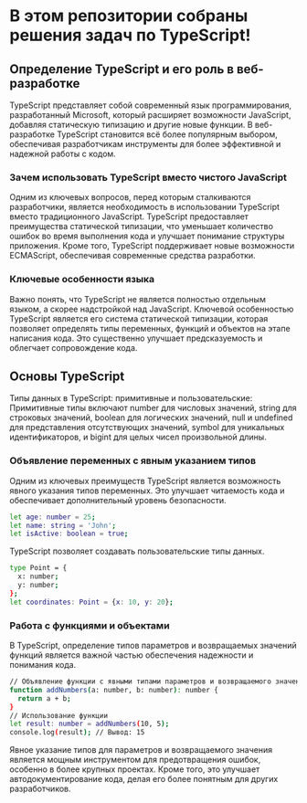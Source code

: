 # В этом репозитории собраны решения задач по TypeScript!

## Определение TypeScript и его роль в веб-разработке
TypeScript представляет собой современный язык программирования, разработанный Microsoft, который расширяет возможности JavaScript, добавляя статическую типизацию и другие новые функции. 
В веб-разработке TypeScript становится всё более популярным выбором, обеспечивая разработчикам инструменты для более эффективной и надежной работы с кодом.

### Зачем использовать TypeScript вместо чистого JavaScript
Одним из ключевых вопросов, перед которым сталкиваются разработчики, является необходимость в использовании TypeScript вместо традиционного JavaScript. 
TypeScript предоставляет преимущества статической типизации, что уменьшает количество ошибок во время выполнения кода и улучшает понимание структуры приложения. 
Кроме того, TypeScript поддерживает новые возможности ECMAScript, обеспечивая современные средства разработки.

### Ключевые особенности языка
Важно понять, что TypeScript не является полностью отдельным языком, а скорее надстройкой над JavaScript. 
Ключевой особенностью TypeScript является его система статической типизации, которая позволяет определять типы переменных, функций и объектов на этапе написания кода. 
Это существенно улучшает предсказуемость и облегчает сопровождение кода.

## Основы TypeScript
Типы данных в TypeScript: примитивные и пользовательские:
Примитивные типы включают number для числовых значений, string для строковых значений, boolean для логических значений, null и undefined для представления отсутствующих значений, 
symbol для уникальных идентификаторов, и bigint для целых чисел произвольной длины.

### Объявление переменных с явным указанием типов
Одним из ключевых преимуществ TypeScript является возможность явного указания типов переменных. Это улучшает читаемость кода и обеспечивает дополнительный уровень безопасности.
```bash
let age: number = 25;
let name: string = 'John';
let isActive: boolean = true;
```
TypeScript позволяет создавать пользовательские типы данных.
```bash
type Point = {
  x: number;
  y: number;
};
let coordinates: Point = {x: 10, y: 20};
```
### Работа с функциями и объектами
В TypeScript, определение типов параметров и возвращаемых значений функций является важной частью обеспечения надежности и понимания кода.
```bash
// Объявление функции с явными типами параметров и возвращаемого значения
function addNumbers(a: number, b: number): number {
  return a + b;
}
// Использование функции
let result: number = addNumbers(10, 5);
console.log(result); // Вывод: 15
```
Явное указание типов для параметров и возвращаемого значения является мощным инструментом для предотвращения ошибок, особенно в более крупных проектах. Кроме того, это улучшает автодокументирование кода, делая его более понятным для других разработчиков.
